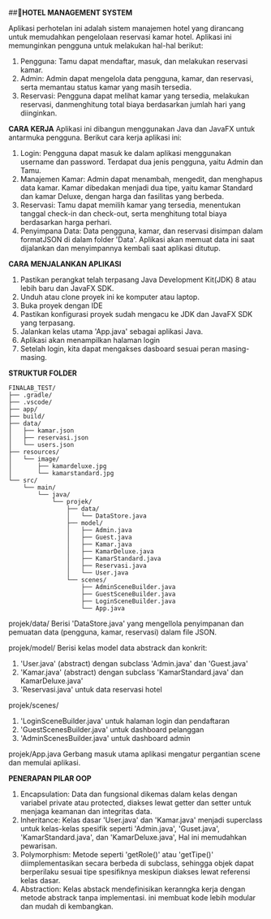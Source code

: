 ##🏨**HOTEL MANAGEMENT SYSTEM**

Aplikasi perhotelan ini adalah sistem manajemen hotel yang dirancang untuk memudahkan pengelolaan reservasi kamar hotel. 
Aplikasi ini memunginkan pengguna untuk melakukan hal-hal berikut:

1. Pengguna: Tamu dapat mendaftar, masuk, dan melakukan reservasi kamar.
2. Admin: Admin dapat mengelola data pengguna, kamar, dan reservasi, serta memantau status kamar yang masih tersedia.
3. Reservasi: Pengguna dapat melihat kamar yang tersedia, melakukan reservasi, danmenghitung total biaya berdasarkan jumlah hari yang diinginkan.

**CARA KERJA**
Aplikasi ini dibangun menggunakan Java dan JavaFX untuk antarmuka pengguna. Berikut cara kerja aplikasi ini:
1. Login: Pengguna dapat masuk ke dalam aplikasi menggunakan username dan password. Terdapat dua jenis pengguna, yaitu Admin dan Tamu.
2. Manajemen Kamar: Admin dapat menambah, mengedit, dan menghapus data kamar. Kamar dibedakan menjadi dua tipe, yaitu kamar Standard dan kamar Deluxe, dengan harga dan fasilitas yang berbeda.
3. Reservasi: Tamu dapat memilih kamar yang tersedia, menentukan tanggal check-in dan check-out, serta menghitung total biaya berdasarkan harga perhari.
4. Penyimpana Data: Data pengguna, kamar, dan reservasi disimpan dalam formatJSON di dalam folder 'Data'. Aplikasi akan memuat data ini saat dijalankan dan menyimpannya kembali saat aplikasi ditutup.

**CARA MENJALANKAN APLIKASI**
1. Pastikan perangkat telah terpasang Java Development Kit(JDK) 8 atau lebih baru dan JavaFX SDK.
2. Unduh atau clone proyek ini ke komputer atau laptop.
3. Buka proyek dengan IDE
4. Pastikan konfigurasi proyek sudah mengacu ke JDK dan JavaFX SDK yang terpasang.
5. Jalankan kelas utama 'App.java' sebagai aplikasi Java.
6. Aplikasi akan menampilkan halaman login
7. Setelah login, kita dapat mengakses dasboard sesuai peran masing-masing.


**STRUKTUR FOLDER**
```
FINALAB_TEST/
├── .gradle/
├── .vscode/
├── app/
├── build/
├── data/
│   ├── kamar.json
│   ├── reservasi.json
│   └── users.json
├── resources/
│   └── image/
│       ├── kamardeluxe.jpg
│       └── kamarstandard.jpg
└── src/
    └── main/
        └── java/
            └── projek/
                ├── data/
                │   └── DataStore.java
                ├── model/
                │   ├── Admin.java
                │   ├── Guest.java
                │   ├── Kamar.java
                │   ├── KamarDeluxe.java
                │   ├── KamarStandard.java
                │   ├── Reservasi.java
                │   └── User.java
                └── scenes/
                    ├── AdminSceneBuilder.java
                    ├── GuestSceneBuilder.java
                    ├── LoginSceneBuilder.java
                    └── App.java
```

projek/data/
Berisi 'DataStore.java' yang mengellola penyimpanan dan pemuatan data (pengguna, kamar, reservasi) dalam file JSON.

projek/model/
Berisi kelas model data abstrack dan konkrit:
1. 'User.java' (abstract) dengan subclass 'Admin.java' dan 'Guest.java'
2. 'Kamar.java' (abstract) dengan subclass 'KamarStandard.java' dan KamarDeluxe.java'
3. 'Reservasi.java' untuk data reservasi hotel

projek/scenes/
1. 'LoginSceneBuilder.java' untuk halaman login dan pendaftaran
2. 'GuestScenesBuilder.java' untuk dashboard pelanggan
3. 'AdminScenesBuilder.java' untuk dashboard admin

projek/App.java
Gerbang masuk utama aplikasi mengatur pergantian scene dan memulai aplikasi.

**PENERAPAN PILAR OOP**
1. Encapsulation:
   Data dan fungsional dikemas dalam kelas dengan variabel private atau protected, diakses lewat getter dan setter untuk menjaga keamanan dan integritas data.
2. Inheritance:
   Kelas dasar 'User.java' dan 'Kamar.java' menjadi superclass untuk kelas-kelas spesifik seperti 'Admin.java', 'Guset.java', 'KamarStandard.java', dan 'KamarDeluxe.java', Hal ini memudahkan pewarisan.
3. Polymorphism:
   Metode seperti 'getRole()' atau 'getTipe()' diimplementasikan secara berbeda di subclass, sehingga  objek dapat berperilaku sesuai tipe spesifiknya meskipun diakses lewat referensi kelas dasar.
4. Abstraction:
   Kelas abstack mendefinisikan keranngka kerja dengan metode abstrack tanpa implementasi. ini membuat kode lebih modular dan mudah di kembangkan.


